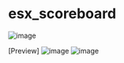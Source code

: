 # esx_scoreboard
![image](https://user-images.githubusercontent.com/80817273/129218321-73628f12-582f-4995-939a-cf124f25ade6.png)







[Preview] 
![image](https://user-images.githubusercontent.com/80817273/129218355-c564f6ac-5d5b-45b7-b0ce-d77839796001.png)
![image](https://user-images.githubusercontent.com/80817273/129218383-b6eb70ce-cffd-4845-becb-22cebfa185ad.png)


